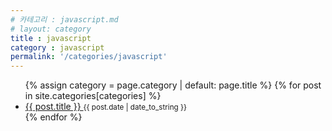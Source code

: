 ```yaml
---
# 카테고리 : javascript.md 
# layout: category
title : javascript
category : javascript
permalink: '/categories/javascript'
---
```


<ul class="posts-list">
    {% assign category = page.category | default: page.title %}
    {% for post in site.categories[categories] %}
    <li class="posts-list__item">
        <a href="{{ site.baseurl}}{{ post.url }} " class="posts-list__menu-title">
            {{ post.title }}
        </a>
        <small>{{ post.date | date_to_string }} </small>
    </li>
    {% endfor %}
</ul>